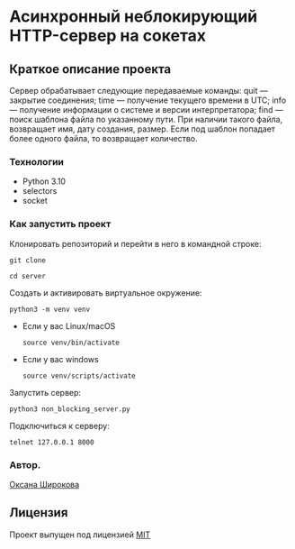 #  Асинхронный неблокирующий HTTP-сервер на сокетах

## Краткое описание проекта

Сервер обрабатывает следующие передаваемые команды:
quit — закрытие соединения;
time — получение текущего времени в UTC;
info — получение информации о системе и версии интерпретатора;
find <file-name> <path> — поиск шаблона файла по указанному пути. При наличии такого файла, возвращает имя, дату создания, размер. Если под шаблон попадает более одного файла, то возвращает количество.


### Технологии

- Python 3.10
- selectors
- socket

### Как запустить проект

Клонировать репозиторий и перейти в него в командной строке:

```
git clone
```

```
cd server
```

Cоздать и активировать виртуальное окружение:

```
python3 -m venv venv
```

* Если у вас Linux/macOS

    ```
    source venv/bin/activate
    ```

* Если у вас windows

    ```
    source venv/scripts/activate
    ```

Запустить сервер:

```
python3 non_blocking_server.py
```

Подключиться к серверу:

```
telnet 127.0.0.1 8000
```

### Автор.
[Оксана Широкова](https://github.com/son13425)


## Лицензия
Проект выпущен под лицензией [MIT](https://github.com/son13425/server/blob/main/COPYING.txt)
